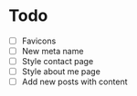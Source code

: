 # Todo

- [ ] Favicons
- [ ] New meta name
- [ ] Style contact page
- [ ] Style about me page
- [ ] Add new posts with content
